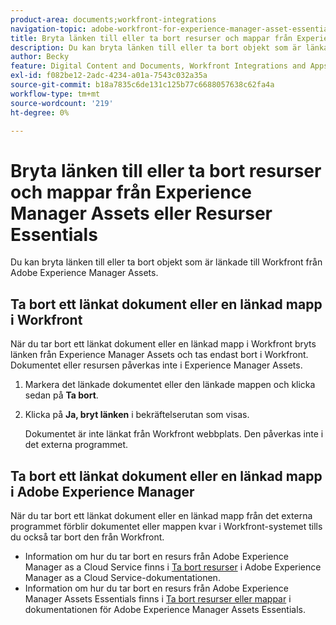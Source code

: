 ```yaml
---
product-area: documents;workfront-integrations
navigation-topic: adobe-workfront-for-experience-manager-asset-essentials
title: Bryta länken till eller ta bort resurser och mappar från Experience Manager Assets eller Resurser Essentials
description: Du kan bryta länken till eller ta bort objekt som är länkade till Workfront från Adobe Experience Manager Assets.
author: Becky
feature: Digital Content and Documents, Workfront Integrations and Apps
exl-id: f082be12-2adc-4234-a01a-7543c032a35a
source-git-commit: b18a7835c6de131c125b77c6688057638c62fa4a
workflow-type: tm+mt
source-wordcount: '219'
ht-degree: 0%

---
```


# Bryta länken till eller ta bort resurser och mappar från Experience Manager Assets eller Resurser Essentials

Du kan bryta länken till eller ta bort objekt som är länkade till Workfront från Adobe Experience Manager Assets.

## Ta bort ett länkat dokument eller en länkad mapp i Workfront

När du tar bort ett länkat dokument eller en länkad mapp i Workfront bryts länken från Experience Manager Assets och tas endast bort i Workfront. Dokumentet eller resursen påverkas inte i Experience Manager Assets.

1. Markera det länkade dokumentet eller den länkade mappen och klicka sedan på **Ta bort**.
1. Klicka på **Ja, bryt länken** i bekräftelserutan som visas.

   Dokumentet är inte länkat från Workfront webbplats. Den påverkas inte i det externa programmet.

## Ta bort ett länkat dokument eller en länkad mapp i Adobe Experience Manager

När du tar bort ett länkat dokument eller en länkad mapp från det externa programmet förblir dokumentet eller mappen kvar i Workfront-systemet tills du också tar bort den från Workfront.

* Information om hur du tar bort en resurs från Adobe Experience Manager as a Cloud Service finns i [Ta bort resurser](https://experienceleague.adobe.com/en/docs/experience-manager-cloud-service/content/assets/manage/manage-digital-assets#delete-assets) i Adobe Experience Manager as a Cloud Service-dokumentationen.
* Information om hur du tar bort en resurs från Adobe Experience Manager Assets Essentials finns i [Ta bort resurser eller mappar](https://experienceleague.adobe.com/en/docs/experience-manager-assets-essentials/help/add-delete#delete-assets) i dokumentationen för Adobe Experience Manager Assets Essentials.














<!--
28
Late I have seen queries in multiple posts in support channels where they have questions …
How to delete linked assets/folder from Workfront side?
What happens if linked assets/folders are deleted on AEM side? etc
-->
